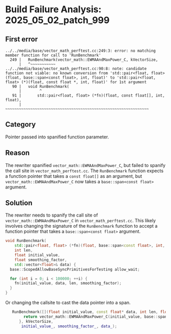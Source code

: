 # Build Failure Analysis: 2025_05_02_patch_999

## First error

```
../../media/base/vector_math_perftest.cc:249:3: error: no matching member function for call to 'RunBenchmark'
  249 |   RunBenchmark(vector_math::EWMAAndMaxPower_C, kVectorSize,
      |   ^~~~~~~~~~~~
../../media/base/vector_math_perftest.cc:90:8: note: candidate function not viable: no known conversion from 'std::pair<float, float> (float, base::span<const float>, int, float)' to 'std::pair<float, float> (*)(float, const float *, int, float)' for 1st argument
   90 |   void RunBenchmark(
      |        ^
   91 |       std::pair<float, float> (*fn)(float, const float[], int, float),
      |       ~~~~~~~~~~~~~~~~~~~~~~~~~~~~~~~~~~~~~~~~~~~~~~~~~~~~~~~~~~~~~~~
```

## Category
Pointer passed into spanified function parameter.

## Reason
The rewriter spanified `vector_math::EWMAAndMaxPower_C`, but failed to spanify the call site in `vector_math_perftest.cc`. The `RunBenchmark` function expects a function pointer that takes a `const float[]` as an argument, but `vector_math::EWMAAndMaxPower_C` now takes a `base::span<const float>` argument.

## Solution
The rewriter needs to spanify the call site of `vector_math::EWMAAndMaxPower_C` in `vector_math_perftest.cc`. This likely involves changing the signature of the `RunBenchmark` function to accept a function pointer that takes a `base::span<const float>` argument.

```cpp
void RunBenchmark(
    std::pair<float, float> (*fn)(float, base::span<const float>, int, float),
    int len,
    float initial_value,
    float smoothing_factor,
    std::vector<float>& data) {
  base::ScopedAllowBaseSyncPrimitivesForTesting allow_wait;

  for (int i = 0; i < 100000; ++i) {
    fn(initial_value, data, len, smoothing_factor);
  }
}

```
Or changing the callsite to cast the data pointer into a span.
```cpp
   RunBenchmark([](float initial_value, const float* data, int len, float smoothing_factor) {
        return vector_math::EWMAAndMaxPower_C(initial_value, base::span<const float>(data, len), len, smoothing_factor);
      }, kVectorSize,
       initial_value_, smoothing_factor_, data_);